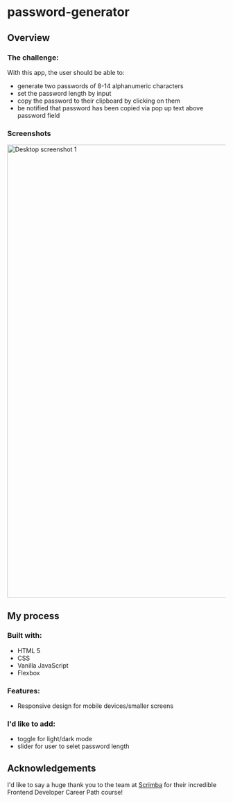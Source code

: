 # password-generator

## Overview

### The challenge:

With this app, the user should be able to:
- generate two passwords of 8-14 alphanumeric characters
- set the password length by input
- copy the password to their clipboard by clicking on them
- be notified that password has been copied via pop up text above password field

### Screenshots

<img width="1044" alt="Desktop screenshot 1" src="https://github.com/estibenjack/password-generator/assets/156148848/f553e820-9254-4f38-a54d-48df746b0786">



## My process

### Built with:
- HTML 5
- CSS
- Vanilla JavaScript
- Flexbox

### Features:
- Responsive design for mobile devices/smaller screens

### I'd like to add:
- toggle for light/dark mode
- slider for user to selet password length

## Acknowledgements

I'd like to say a huge thank you to the team at [Scrimba](https://scrimba.com/learn/frontend) for their incredible Frontend Developer Career Path course! 
